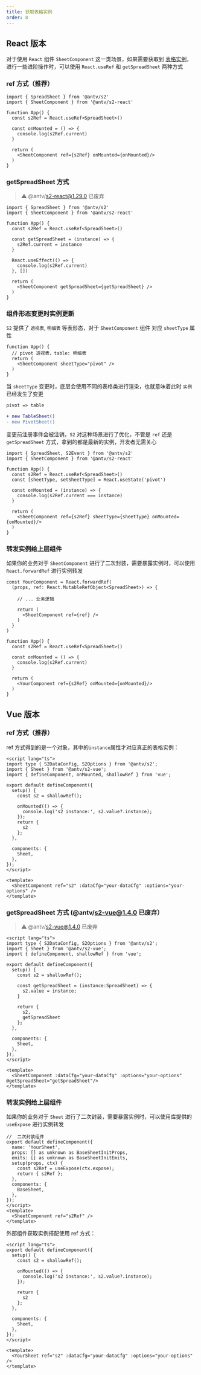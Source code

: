 ```yaml
---
title: 获取表格实例
order: 8
---
```


## React 版本

对于使用 `React` 组件 `SheetComponent` 这一类场景，如果需要获取到 [表格实例](/zh/docs/api/basic-class/spreadsheet)， 进行一些进阶操作时，可以使用 `React.useRef` 和 `getSpreadSheet` 两种方式

### ref 方式（推荐）

```tsx
import { SpreadSheet } from '@antv/s2'
import { SheetComponent } from '@antv/s2-react'

function App() {
  const s2Ref = React.useRef<SpreadSheet>()

  const onMounted = () => {
    console.log(s2Ref.current)
  }

  return (
    <SheetComponent ref={s2Ref} onMounted={onMounted}/>
  )
}
```

### getSpreadSheet 方式

> ⚠️ @antv/s2-react@1.29.0 已废弃

```tsx
import { SpreadSheet } from '@antv/s2'
import { SheetComponent } from '@antv/s2-react'

function App() {
  const s2Ref = React.useRef<SpreadSheet>()

  const getSpreadSheet = (instance) => {
    s2Ref.current = instance
  }

  React.useEffect(() => {
    console.log(s2Ref.current)
  }, [])

  return (
    <SheetComponent getSpreadSheet={getSpreadSheet} />
  )
}
```

### 组件形态变更时实例更新

`S2` 提供了 `透视表`, `明细表` 等表形态，对于 `SheetComponent` 组件 对应 `sheetType` 属性

```tsx
function App() {
  // pivot 透视表，table: 明细表
  return (
    <SheetComponent sheetType="pivot" />
  )
}
```

当 `sheetType` 变更时，底层会使用不同的表格类进行渲染，也就意味着此时 `实例` 已经发生了变更

```diff
pivot => table

+ new TableSheet()
- new PivotSheet()
```

变更前注册事件会被注销，`S2` 对这种场景进行了优化，不管是 `ref` 还是 `getSpreadSheet` 方式，拿到的都是最新的实例，开发者无需关心

```tsx
import { SpreadSheet, S2Event } from '@antv/s2'
import { SheetComponent } from '@antv/s2-react'

function App() {
  const s2Ref = React.useRef<SpreadSheet>()
  const [sheetType, setSheetType] = React.useState('pivot')

  const onMounted = (instance) => {
    console.log(s2Ref.current === instance)
  }

  return (
    <SheetComponent ref={s2Ref} sheetType={sheetType} onMounted={onMounted}/>
  )
}
```

### 转发实例给上层组件

如果你的业务对于 `SheetComponent` 进行了二次封装，需要暴露实例时，可以使用 `React.forwardRef` 进行实例转发

```tsx
const YourComponent = React.forwardRef(
  (props, ref: React.MutableRefObject<SpreadSheet>) => {

    // ... 业务逻辑

    return (
      <SheetComponent ref={ref} />
    )
  }
)

function App() {
  const s2Ref = React.useRef<SpreadSheet>()

  const onMounted = () => {
    console.log(s2Ref.current)
  }

  return (
    <YourComponent ref={s2Ref} onMounted={onMounted}/>
  )
}
```

## Vue 版本

### ref 方式（推荐）

ref 方式得到的是一个对象，其中的`instance`属性才对应真正的表格实例：

```vue
<script lang="ts">
import type { S2DataConfig, S2Options } from '@antv/s2';
import { Sheet } from '@antv/s2-vue';
import { defineComponent, onMounted, shallowRef } from 'vue';

export default defineComponent({
  setup() {
    const s2 = shallowRef();

    onMounted(() => {
      console.log('s2 instance:', s2.value?.instance);
    });
    return {
      s2
    };
  },

  components: {
    Sheet,
  },
});
</script>

<template>
  <SheetComponent ref="s2" :dataCfg="your-dataCfg" :options="your-options" />
</template>
```

### getSpreadSheet 方式 (@antv/s2-vue@1.4.0 已废弃）

> ⚠️ @antv/s2-vue@1.4.0 已废弃

```vue
<script lang="ts">
import type { S2DataConfig, S2Options } from '@antv/s2';
import { Sheet } from '@antv/s2-vue';
import { defineComponent, shallowRef } from 'vue';

export default defineComponent({
  setup() {
    const s2 = shallowRef();

    const getSpreadSheet = (instance:SpreadSheet) => {
      s2.value = instance;
    }

    return {
      s2,
      getSpreadSheet
    };
  },

  components: {
    Sheet,
  },
});
</script>

<template>
  <SheetComponent :dataCfg="your-dataCfg" :options="your-options"  @getSpreadSheet="getSpreadSheet"/>
</template>
```

### 转发实例给上层组件

如果你的业务对于 `Sheet` 进行了二次封装，需要暴露实例时，可以使用库提供的 `useExpose` 进行实例转发

```tsx
//  二次封装组件
export default defineComponent({
  name: 'YourSheet',
  props: [] as unknown as BaseSheetInitProps,
  emits: [] as unknown as BaseSheetInitEmits,
  setup(props, ctx) {
    const s2Ref = useExpose(ctx.expose);
    return { s2Ref };
  },
  components: {
    BaseSheet,
  },
});
</script>
<template>
  <SheetComponent ref="s2Ref" />
</template>
```

外部组件获取实例搭配使用 ref 方式：

```vue
<script lang="ts">
export default defineComponent({
  setup() {
    const s2 = shallowRef();

    onMounted(() => {
      console.log('s2 instance:', s2.value?.instance);
    });

    return {
      s2
    };
  },

  components: {
    Sheet,
  },
});
</script>

<template>
  <YourSheet ref="s2" :dataCfg="your-dataCfg" :options="your-options" />
</template>
```
